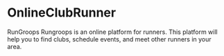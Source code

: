 # OnlineClubRunner
RunGroops
Rungroops is an online platform for runners. This platform will help you to find clubs, schedule events, and meet other runners in your area.
